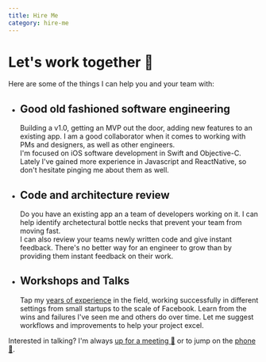 ```yaml
---
title: Hire Me
category: hire-me
---
```


# Let's work together 💪

Here are some of the things I can help you and your team with:

*   ## Good old fashioned software engineering

    Building a v1.0, getting an MVP out the door, adding new features to an existing app. I am a good collaborator when it comes to working with PMs and designers, as well as other engineers.  
    I'm focused on iOS software development in Swift and Objective-C. Lately I've gained more experience in Javascript and ReactNative, so don't hesitate pinging me about them as well.

*   ## Code and architecture review

    Do you have an existing app an a team of developers working on it. I can help identify archetectural bottle necks that prevent your team from moving fast.  
    I can also review your teams newly written code and give instant feedback. There's no better way for an engineer to grow than by providing them instant feedback on their work.

*   ## Workshops and Talks

    Tap my [years of experience](/experienced) in the field, working successfully in different settings from small startups to the scale of Facebook. Learn from the wins and failures I've seen me and others do over time. Let me suggest workflows and improvements to help your project excel.

Interested in talking? I'm always [up for a meeting 📆](mailto:hi@ullrich.is?subject=Let's%20chat&amp;body=Hi%20Ullrich%20👋%0D%0A%0D) or to jump on the [phone 📱](tel:+491706164411).
